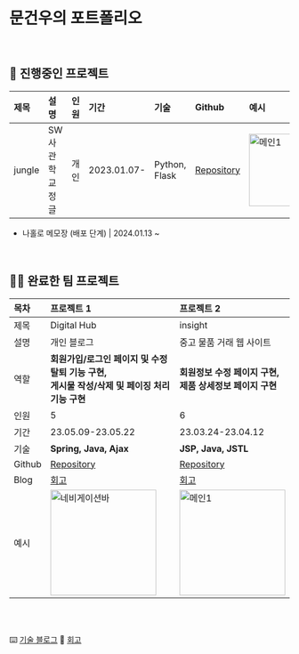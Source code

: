# 문건우의 포트폴리오

<br>

## 📌 진행중인 프로젝트

|제목|설명|인원|기간|기술|Github|예시|
|:---|:---|:---|:---|:---|:---|:---|
| jungle | SW사관학교 정글 | 개인 | 2023.01.07- | Python, Flask | <a href="https://github.com/GEONU-MOON/jungle" target="_blank">Repository</a> | <img height="130" alt="메인1" src="https://swjungle.net/static/image/ogimage.png"> |


- 나홀로 메모장 (배포 단계) | 2024.01.13 ~

<br>

## 👏🏼 완료한 팀 프로젝트

|목차|**프로젝트 1**|**프로젝트 2**|
|:---|:---|:---|
| 제목 | Digital Hub | insight |
| 설명 | 개인 블로그 | 중고 물품 거래 웹 사이트 |
| 역할 | **회원가입/로그인 페이지 및 수정 탈퇴 기능 구현, <br>게시물 작성/삭제 및 페이징 처리 기능 구현** | **회원정보 수정 페이지 구현, <br>제품 상세정보 페이지 구현** |
| 인원 | 5 | 6 |
| 기간 | 23.05.09-23.05.22 | 23.03.24-23.04.12 |
| 기술 | **Spring, Java, Ajax** | **JSP, Java, JSTL** |
| Github | <a href="https://github.com/GEONU-MOON/spring-project" target="_blank">Repository</a> | <a href="https://github.com/rilac/insight" target="_blank">Repository</a> |
| Blog | <a href="" target="_blank">회고</a> | <a href="" target="_blank">회고</a> |
| 예시 | <img height="190" alt="네비게이션바" src="https://github.com/GEONU-MOON/GEONU-MOON/assets/121227401/ad096377-fc9b-44d3-b87d-7c61b2d2d253"> | <img height="190" alt="메인1" src=""> |

<br>
<br>

⌨️ [기술 블로그](https://velog.io/@moondy2209/)
💭 [회고]()
